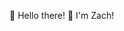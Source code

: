 👋 Hello there! 👋 I'm Zach!

<!---
zachmsdev/zachmsdev is a ✨ special ✨ repository because its `README.md` (this file) appears on your GitHub profile.
You can click the Preview link to take a look at your changes.
--->

